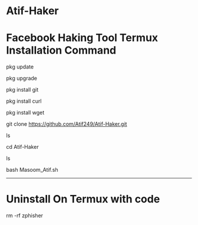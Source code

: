 # Atif-Haker

# Facebook Haking Tool Termux Installation Command

pkg update

pkg upgrade

pkg install git

pkg install curl

pkg install wget 

git clone https://github.com/Atif249/Atif-Haker.git

ls

cd Atif-Haker 

ls 

bash Masoom_Atif.sh

__________________________________________________

# Uninstall On Termux with code 

rm -rf zphisher
